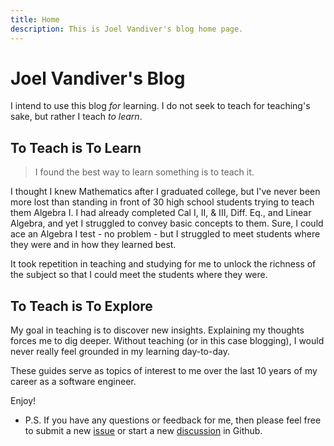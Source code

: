 ```yaml
---
title: Home
description: This is Joel Vandiver's blog home page.
---
```


# Joel Vandiver's Blog

I intend to use this blog *for* learning.  I do not seek to teach for teaching's sake, but rather I teach *to learn*.  

## To Teach is To Learn

> I found the best way to learn something is to teach it.  

I thought I knew Mathematics after I graduated college, but I've never been more lost than standing in front of 30 high school students trying to teach them Algebra I.  I had already completed Cal I, II, & III, Diff. Eq., and Linear Algebra, and yet I struggled to convey basic concepts to them.  Sure, I could ace an Algebra I test - no problem - but I struggled to meet students where they were and in how they learned best. 

It took repetition in teaching and studying for me to unlock the richness of the subject so that I could meet the students where they were.  

## To Teach is To Explore

My goal in teaching is to discover new insights.  Explaining my thoughts forces me to dig deeper.  Without teaching (or in this case blogging), I would never really feel grounded in my learning day-to-day.

These guides serve as topics of interest to me over the last 10 years of my career as a software engineer.  

Enjoy!

- P.S.  If you have any questions or feedback for me, then please feel free to submit a new [issue](https://github.com/joelvandiver/joelvandiver.com/issues) or start a new [discussion](https://github.com/joelvandiver/joelvandiver.com/discussions) in Github.
